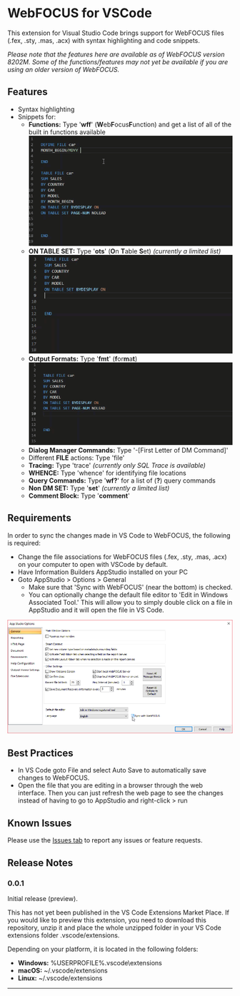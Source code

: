 # WebFOCUS for VSCode

This extension for Visual Studio Code brings support for WebFOCUS files (.fex, .sty, .mas, .acx) with syntax highlighting and code snippets. 

*Please note that the features here are available as of WebFOCUS version 8202M. Some of the functions/features may not yet be available if you are using an older version of WebFOCUS.* 


## Features

 - Syntax highlighting
 - Snippets for:
    - **Functions:** Type '**wff**' (**W**eb**F**ocus**F**unction) and get a list of all of the built in functions available
    ![Function snippet](images/Functions.gif)
    - **ON TABLE SET:** Type '**ots**' (**O**n **T**able **S**et) *(currently a limited list)*
    ![ON TABLE SET snippet](images/OnTableSet.gif)    
    - **Output Formats:** Type '**fmt**' (**f**or**m**a**t**)
    ![Format snippet](images/Format.gif)    
    - **Dialog Manager Commands:** Type '-[First Letter of DM Command]'  
    - Different **FILE** actions: Type 'file'
    - **Tracing:** Type 'trace' *(currently only SQL Trace is available)*
    - **WHENCE:** Type 'whence' for identifying file locations
    - **Query Commands:** Type '**wf?**' for a list of (**?**) query commands
    - **Non DM SET:** Type '**set**' *(currently a limited list)*
    - **Comment Block:** Type '**comment**'

## Requirements

In order to sync the changes made in VS Code to WebFOCUS, the following is required:
* Change the file associations for WebFOCUS files (.fex, .sty, .mas, .acx) on your computer to open with VSCode by default.
* Have Information Builders AppStudio installed on your PC
* Goto  AppStudio > Options > General 
    - Make sure that 'Sync with WebFOCUS' (near the bottom) is checked. 
    - You can optionally change the default file editor to 'Edit in Windows Associated Tool.' This will allow you to simply double click on a file in AppStudio and it will open the file in VS Code.

 ![App Studio Options](images/AppStudioOptions.png)

## Best Practices

* In VS Code goto File and select Auto Save to automatically save changes to WebFOCUS.
* Open the file that you are editing in a browser through the web interface. Then you can just refresh the web page to see the changes instead of having to go to AppStudio and right-click > run

## Known Issues

Please use the [Issues tab](https://github.com/steebn/WebFOCUS-VSCode/issues) to report any issues or feature requests. 

## Release Notes

### 0.0.1

Initial release (preview). 

This has not yet been published in the VS Code Extensions Market Place. If you would like to preview this extension, you need to download this repository, unzip it and place the whole unzipped folder in your VS Code extensions folder .vscode/extensions. 

Depending on your platform, it is located in the following folders:

- **Windows:** %USERPROFILE%\.vscode\extensions
- **macOS:** ~/.vscode/extensions
- **Linux:** ~/.vscode/extensions

----------
 
